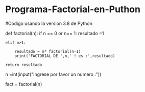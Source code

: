 # Programa-Factorial-en-Puthon
#Codigo usando la version 3.8 de Python 

def factorial(n):
    if n == 0 or n== 1:
        resultado =1
        
    elif n>1:
        
        resultado = n* factorial(n-1)
        print('FACTORIAL DE ',n,' ! es :',resultado)
        
    return resultado
    
n =int(input("Ingrese por favor un numero :"))

fact = factorial(n)

